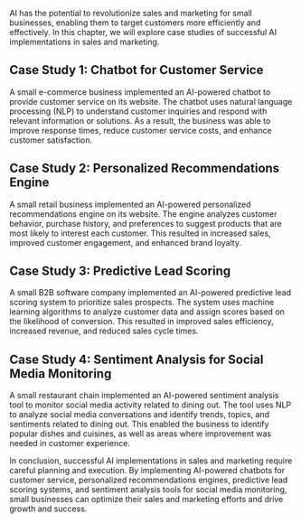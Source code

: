 
AI has the potential to revolutionize sales and marketing for small businesses, enabling them to target customers more efficiently and effectively. In this chapter, we will explore case studies of successful AI implementations in sales and marketing.

Case Study 1: Chatbot for Customer Service
------------------------------------------

A small e-commerce business implemented an AI-powered chatbot to provide customer service on its website. The chatbot uses natural language processing (NLP) to understand customer inquiries and respond with relevant information or solutions. As a result, the business was able to improve response times, reduce customer service costs, and enhance customer satisfaction.

Case Study 2: Personalized Recommendations Engine
-------------------------------------------------

A small retail business implemented an AI-powered personalized recommendations engine on its website. The engine analyzes customer behavior, purchase history, and preferences to suggest products that are most likely to interest each customer. This resulted in increased sales, improved customer engagement, and enhanced brand loyalty.

Case Study 3: Predictive Lead Scoring
-------------------------------------

A small B2B software company implemented an AI-powered predictive lead scoring system to prioritize sales prospects. The system uses machine learning algorithms to analyze customer data and assign scores based on the likelihood of conversion. This resulted in improved sales efficiency, increased revenue, and reduced sales cycle times.

Case Study 4: Sentiment Analysis for Social Media Monitoring
------------------------------------------------------------

A small restaurant chain implemented an AI-powered sentiment analysis tool to monitor social media activity related to dining out. The tool uses NLP to analyze social media conversations and identify trends, topics, and sentiments related to dining out. This enabled the business to identify popular dishes and cuisines, as well as areas where improvement was needed in customer experience.

In conclusion, successful AI implementations in sales and marketing require careful planning and execution. By implementing AI-powered chatbots for customer service, personalized recommendations engines, predictive lead scoring systems, and sentiment analysis tools for social media monitoring, small businesses can optimize their sales and marketing efforts and drive growth and success.
